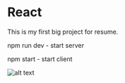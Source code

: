 # React

This is my first big project for resume.

npm run dev - start server

npm start - start client

![alt text](https://github.com/Peterblr/React/blob/master/start_page.png)
